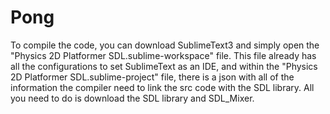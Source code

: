 # Pong
To compile the code, you can download SublimeText3 and simply open the "Physics 2D Platformer SDL.sublime-workspace" file.
This file already has all the configurations to set SublimeText as an IDE, and within the "Physics 2D Platformer SDL.sublime-project" 
file, there is a json with all of the information the compiler need to link the src code with the SDL library. All you need to do is download
the SDL library and SDL_Mixer.
